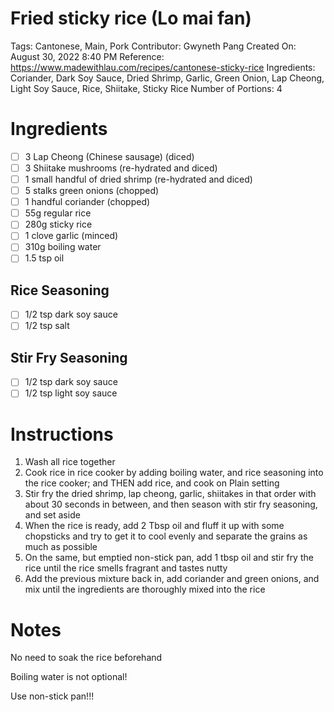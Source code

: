 # Fried sticky rice (Lo mai fan)

Tags: Cantonese, Main, Pork
Contributor: Gwyneth Pang
Created On: August 30, 2022 8:40 PM
Reference: https://www.madewithlau.com/recipes/cantonese-sticky-rice
Ingredients: Coriander, Dark Soy Sauce, Dried Shrimp, Garlic, Green Onion, Lap Cheong, Light Soy Sauce, Rice, Shiitake, Sticky Rice
Number of Portions: 4

# Ingredients

- [ ]  3 Lap Cheong (Chinese sausage) (diced)
- [ ]  3 Shiitake mushrooms (re-hydrated and diced)
- [ ]  1 small handful of dried shrimp (re-hydrated and diced)
- [ ]  5 stalks green onions (chopped)
- [ ]  1 handful coriander (chopped)
- [ ]  55g regular rice
- [ ]  280g sticky rice
- [ ]  1 clove garlic (minced)
- [ ]  310g boiling water
- [ ]  1.5 tsp oil

## Rice Seasoning

- [ ]  1/2 tsp dark soy sauce
- [ ]  1/2 tsp salt

## Stir Fry Seasoning

- [ ]  1/2 tsp dark soy sauce
- [ ]  1/2 tsp light soy sauce

# Instructions

1. Wash all rice together
2. Cook rice in rice cooker by adding boiling water, and rice seasoning into the rice cooker; and THEN add rice, and cook on Plain setting
3. Stir fry the dried shrimp, lap cheong, garlic, shiitakes in that order with about 30 seconds in between, and then season with stir fry seasoning, and set aside
4. When the rice is ready, add 2 Tbsp oil and fluff it up with some chopsticks and try to get it to cool evenly and separate the grains as much as possible
5. On the same, but emptied non-stick pan, add 1 tbsp oil and stir fry the rice until the rice smells fragrant and tastes nutty
6. Add the previous mixture back in, add coriander and green onions, and mix until the ingredients are thoroughly mixed into the rice

# Notes

No need to soak the rice beforehand

Boiling water is not optional!

Use non-stick pan!!!